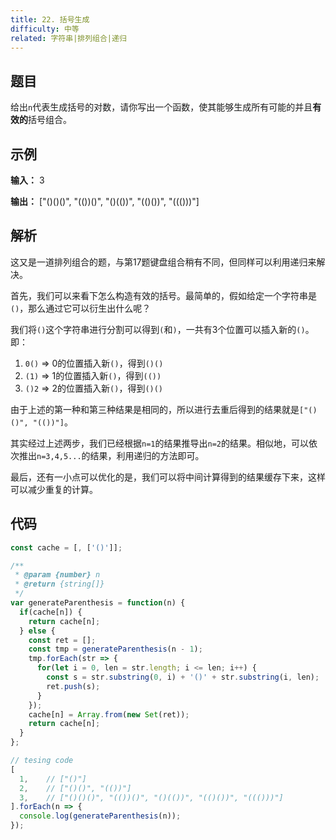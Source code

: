 ```yaml
---
title: 22. 括号生成
difficulty: 中等
related: 字符串|排列组合|递归
---
```


## 题目

给出`n`代表生成括号的对数，请你写出一个函数，使其能够生成所有可能的并且**有效的**括号组合。

## 示例

**输入：** 3

**输出：** ["()()()", "(())()", "()(())", "(()())", "((()))"]

## 解析

这又是一道排列组合的题，与第17题键盘组合稍有不同，但同样可以利用递归来解决。

首先，我们可以来看下怎么构造有效的括号。最简单的，假如给定一个字符串是`()`，那么通过它可以衍生出什么呢？

我们将`()`这个字符串进行分割可以得到`(`和`)`，一共有3个位置可以插入新的`()`。即：

1. `0()` => 0的位置插入新`()`，得到`()()`
2. `(1)` => 1的位置插入新`()`，得到`(())`
3. `()2` => 2的位置插入新`()`，得到`()()`

由于上述的第一种和第三种结果是相同的，所以进行去重后得到的结果就是`["()()", "(())"]`。

其实经过上述两步，我们已经根据`n=1`的结果推导出`n=2`的结果。相似地，可以依次推出`n=3,4,5...`的结果，利用递归的方法即可。

最后，还有一小点可以优化的是，我们可以将中间计算得到的结果缓存下来，这样可以减少重复的计算。

## 代码

```javascript
const cache = [, ['()']];

/**
 * @param {number} n
 * @return {string[]}
 */
var generateParenthesis = function(n) {
  if(cache[n]) {
    return cache[n];
  } else {
    const ret = [];
    const tmp = generateParenthesis(n - 1);
    tmp.forEach(str => {
      for(let i = 0, len = str.length; i <= len; i++) {
        const s = str.substring(0, i) + '()' + str.substring(i, len);
        ret.push(s);
      }
    });
    cache[n] = Array.from(new Set(ret));
    return cache[n];
  }
};

// tesing code
[
  1,    // ["()"]
  2,    // ["()()", "(())"]
  3,    // ["()()()", "(())()", "()(())", "(()())", "((()))"]
].forEach(n => {
  console.log(generateParenthesis(n));
});
```